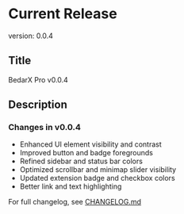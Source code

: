 # Current Release

version: 0.0.4

## Title
BedarX Pro v0.0.4

## Description
### Changes in v0.0.4
- Enhanced UI element visibility and contrast
- Improved button and badge foregrounds
- Refined sidebar and status bar colors
- Optimized scrollbar and minimap slider visibility
- Updated extension badge and checkbox colors
- Better link and text highlighting

For full changelog, see [CHANGELOG.md](../CHANGELOG.md)